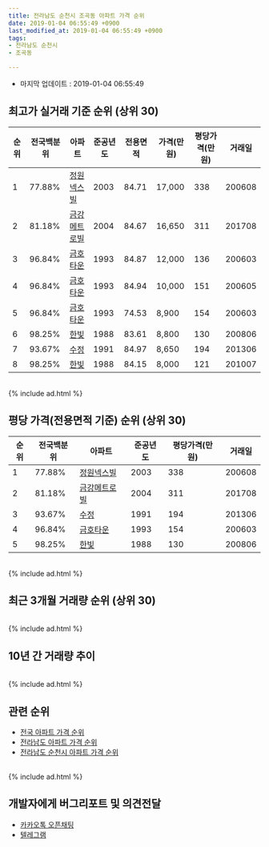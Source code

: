 ```yaml
---
title: 전라남도 순천시 조곡동 아파트 가격 순위
date: 2019-01-04 06:55:49 +0900
last_modified_at: 2019-01-04 06:55:49 +0900
tags:
- 전라남도 순천시
- 조곡동

---
```


* 마지막 업데이트 : 2019-01-04 06:55:49

## 최고가 실거래 기준 순위 (상위 30)


|순위|전국백분위|아파트|준공년도|전용면적|가격(만원)|평당가격(만원)|거래일|
|---|---|---|---|---|---|---|---|
|1|77.88%|[정원넥스빌](https://search.naver.com/search.naver?query=%EC%A0%84%EB%9D%BC%EB%82%A8%EB%8F%84+%EC%88%9C%EC%B2%9C%EC%8B%9C+%EC%A1%B0%EA%B3%A1%EB%8F%99+%EC%A0%95%EC%9B%90%EB%84%A5%EC%8A%A4%EB%B9%8C)|2003|84.71|17,000|338|200608|
|2|81.18%|[금강메트로빌](https://search.naver.com/search.naver?query=%EC%A0%84%EB%9D%BC%EB%82%A8%EB%8F%84+%EC%88%9C%EC%B2%9C%EC%8B%9C+%EC%A1%B0%EA%B3%A1%EB%8F%99+%EA%B8%88%EA%B0%95%EB%A9%94%ED%8A%B8%EB%A1%9C%EB%B9%8C)|2004|84.67|16,650|311|201708|
|3|96.84%|[금호타운](https://search.naver.com/search.naver?query=%EC%A0%84%EB%9D%BC%EB%82%A8%EB%8F%84+%EC%88%9C%EC%B2%9C%EC%8B%9C+%EC%A1%B0%EA%B3%A1%EB%8F%99+%EA%B8%88%ED%98%B8%ED%83%80%EC%9A%B4)|1993|84.87|12,000|136|200603|
|4|96.84%|[금호타운](https://search.naver.com/search.naver?query=%EC%A0%84%EB%9D%BC%EB%82%A8%EB%8F%84+%EC%88%9C%EC%B2%9C%EC%8B%9C+%EC%A1%B0%EA%B3%A1%EB%8F%99+%EA%B8%88%ED%98%B8%ED%83%80%EC%9A%B4)|1993|84.94|10,000|151|200605|
|5|96.84%|[금호타운](https://search.naver.com/search.naver?query=%EC%A0%84%EB%9D%BC%EB%82%A8%EB%8F%84+%EC%88%9C%EC%B2%9C%EC%8B%9C+%EC%A1%B0%EA%B3%A1%EB%8F%99+%EA%B8%88%ED%98%B8%ED%83%80%EC%9A%B4)|1993|74.53|8,900|154|200603|
|6|98.25%|[한빛](https://search.naver.com/search.naver?query=%EC%A0%84%EB%9D%BC%EB%82%A8%EB%8F%84+%EC%88%9C%EC%B2%9C%EC%8B%9C+%EC%A1%B0%EA%B3%A1%EB%8F%99+%ED%95%9C%EB%B9%9B)|1988|83.61|8,800|130|200806|
|7|93.67%|[수정](https://search.naver.com/search.naver?query=%EC%A0%84%EB%9D%BC%EB%82%A8%EB%8F%84+%EC%88%9C%EC%B2%9C%EC%8B%9C+%EC%A1%B0%EA%B3%A1%EB%8F%99+%EC%88%98%EC%A0%95)|1991|84.97|8,650|194|201306|
|8|98.25%|[한빛](https://search.naver.com/search.naver?query=%EC%A0%84%EB%9D%BC%EB%82%A8%EB%8F%84+%EC%88%9C%EC%B2%9C%EC%8B%9C+%EC%A1%B0%EA%B3%A1%EB%8F%99+%ED%95%9C%EB%B9%9B)|1988|84.15|8,000|121|201007|


<br>
{% include ad.html %}
<br>

## 평당 가격(전용면적 기준) 순위 (상위 30)


|순위|전국백분위|아파트|준공년도|평당가격(만원)|거래일|
|---|---|---|---|---|---|
|1|77.88%|[정원넥스빌](https://search.naver.com/search.naver?query=%EC%A0%84%EB%9D%BC%EB%82%A8%EB%8F%84+%EC%88%9C%EC%B2%9C%EC%8B%9C+%EC%A1%B0%EA%B3%A1%EB%8F%99+%EC%A0%95%EC%9B%90%EB%84%A5%EC%8A%A4%EB%B9%8C)|2003|338|200608|
|2|81.18%|[금강메트로빌](https://search.naver.com/search.naver?query=%EC%A0%84%EB%9D%BC%EB%82%A8%EB%8F%84+%EC%88%9C%EC%B2%9C%EC%8B%9C+%EC%A1%B0%EA%B3%A1%EB%8F%99+%EA%B8%88%EA%B0%95%EB%A9%94%ED%8A%B8%EB%A1%9C%EB%B9%8C)|2004|311|201708|
|3|93.67%|[수정](https://search.naver.com/search.naver?query=%EC%A0%84%EB%9D%BC%EB%82%A8%EB%8F%84+%EC%88%9C%EC%B2%9C%EC%8B%9C+%EC%A1%B0%EA%B3%A1%EB%8F%99+%EC%88%98%EC%A0%95)|1991|194|201306|
|4|96.84%|[금호타운](https://search.naver.com/search.naver?query=%EC%A0%84%EB%9D%BC%EB%82%A8%EB%8F%84+%EC%88%9C%EC%B2%9C%EC%8B%9C+%EC%A1%B0%EA%B3%A1%EB%8F%99+%EA%B8%88%ED%98%B8%ED%83%80%EC%9A%B4)|1993|154|200603|
|5|98.25%|[한빛](https://search.naver.com/search.naver?query=%EC%A0%84%EB%9D%BC%EB%82%A8%EB%8F%84+%EC%88%9C%EC%B2%9C%EC%8B%9C+%EC%A1%B0%EA%B3%A1%EB%8F%99+%ED%95%9C%EB%B9%9B)|1988|130|200806|


<br>
{% include ad.html %}
<br>

## 최근 3개월 거래량 순위 (상위 30)


<div style="width:100%;">
    <canvas id="deal_count_ranking" height="250"></canvas>
</div>


<script>
new Chart(document.getElementById("deal_count_ranking"), {
    type: 'horizontalBar',
    data: {
        labels: ['금호타운'],
        datasets: [{
            label: '실거래 수',
            data: [3],
            borderColor: "rgba(255, 0, 128, 1)",
            backgroundColor: "rgba(255, 0, 128, 0.5)",
            fill: false,
        }]
    },
    options: {
        responsive: true,
        title: {
            display: true,
            text: '최근 3개월 거래량 순위'
        },
        tooltips: {
            mode: 'index',
            intersect: false,
            callbacks: {
                title: function(tooltipItems, data) {
                    return "실거래 수:";
                },
                label: function(tooltipItem, data) {
                    return data.labels[tooltipItem.index] + ": " + tooltipItem.xLabel;
                }
            }
        },
        hover: {
            mode: 'nearest',
            intersect: true
        },
        scales: {
            xAxes: [{
                display: true,
                scaleLabel: {
                    display: true,
                    labelString: '실거래 수'
                },
                ticks: {
                    suggestedMin: 0,
                }
            }],
            yAxes: [{
                display: true,
                ticks: {
                    autoSkip: false,
                    callback: function(value, index, values) {
                        if (value.length > 15)
                            return value.substr(0, 13) + "...";
                        else
                            return value;
                    }
                },
                scaleLabel: {
                    display: false,
                }
            }]
        }
    }
});

</script>


<br>
{% include ad.html %}
<br>

## 10년 간 거래량 추이


<div style="width:100%;">
    <canvas id="deal_progress" height="250"></canvas>
</div>

<script>
new Chart(document.getElementById("deal_progress"), {
    type: 'line',
    data: {
        labels: ['200901','200902','200903','200904','200905','200906','200907','200908','200909','200910','200911','200912','201001','201002','201003','201004','201005','201006','201007','201008','201009','201010','201011','201012','201101','201102','201103','201104','201105','201106','201107','201108','201109','201110','201111','201112','201201','201202','201203','201204','201205','201206','201207','201208','201209','201210','201211','201212','201301','201302','201303','201304','201305','201306','201307','201308','201309','201310','201311','201312','201401','201402','201403','201404','201405','201406','201407','201408','201409','201410','201411','201412','201501','201502','201503','201504','201505','201506','201507','201508','201509','201510','201511','201512','201601','201602','201603','201604','201605','201606','201607','201608','201609','201610','201611','201612','201701','201702','201703','201704','201705','201706','201707','201708','201709','201710','201711','201712','201801','201802','201803','201804','201805','201806','201807','201808','201809','201810','201811','201812','201901'],
        datasets: [{
            label: '실거래 수',
            pointRadius: 1,
            data: [0, 2, 4, 3, 6, 5, 3, 3, 4, 4, 7, 4, 4, 5, 4, 5, 4, 2, 6, 1, 4, 7, 5, 3, 4, 4, 5, 7, 4, 4, 1, 3, 5, 3, 5, 5, 2, 6, 5, 5, 2, 3, 1, 5, 0, 2, 6, 2, 1, 3, 1, 0, 3, 6, 0, 0, 3, 2, 1, 3, 3, 3, 1, 1, 4, 1, 5, 3, 3, 4, 0, 3, 0, 2, 3, 4, 6, 4, 4, 0, 5, 5, 4, 3, 50, 5, 4, 2, 2, 9, 10, 32, 10, 5, 2, 4, 3, 4, 5, 2, 5, 7, 3, 8, 5, 2, 5, 3, 5, 4, 4, 5, 3, 2, 3, 6, 3, 4, 2, 1, 0],
            borderColor: "rgba(255, 201, 14, 1)",
            backgroundColor: "rgba(255, 201, 14, 0.5)",
            fill: true,
        }]
    },
    options: {
        responsive: true,
        title: {
            display: true,
            text: '10년간 거래량 추이'
        },
        tooltips: {
            mode: 'index',
            intersect: false,
        },
        hover: {
            mode: 'nearest',
            intersect: true
        },
        scales: {
            xAxes: [{
                display: true,
                scaleLabel: {
                    display: true,
                    labelString: '년/월'
                }
            }],
            yAxes: [{
                display: true,
                ticks: {
                    suggestedMin: 0,
                },
                scaleLabel: {
                    display: true,
                    labelString: '실거래 수'
                }
            }]
        }
    }
});

</script>


<br>
{% include ad.html %}
<br>

## 관련 순위

- [전국 아파트 가격 순위](https://inasie.github.io/apt-ranking/전국)
- [전라남도 아파트 가격 순위](https://inasie.github.io/apt-ranking/전라남도)
- [전라남도 순천시 아파트 가격 순위](https://inasie.github.io/apt-ranking/전라남도-순천시)


<br>
{% include ad.html %}
<br>

## 개발자에게 버그리포트 및 의견전달

- [카카오톡 오픈채팅](https://open.kakao.com/o/gLJUAP4)
- [텔레그램](https://t.me/inasie)

